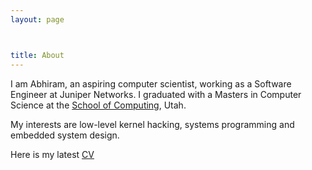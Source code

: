 ```yaml
---
layout: page



title: About
---
```


I am Abhiram, an aspiring computer scientist, working as a Software Engineer at Juniper Networks. 
I graduated with a Masters in Computer Science at the [School of Computing](https://www.cs.utah.edu), Utah.
 
My interests are low-level kernel hacking, systems programming and embedded system design.

Here is my latest [CV](http://abhirambal.github.io/Abhiram_B.pdf)
